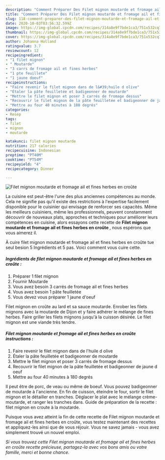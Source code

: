 ```yaml
---
description: "Comment Préparer Des Filet mignon moutarde et fromage ail et fines herbes en croûte"
title: "Comment Préparer Des Filet mignon moutarde et fromage ail et fines herbes en croûte"
slug: 118-comment-preparer-des-filet-mignon-moutarde-et-fromage-ail-et-fines-herbes-en-croute
date: 2020-10-03T03:56:32.599Z
image: https://img-global.cpcdn.com/recipes/314a8e9f7bde1ca3/751x532cq70/filet-mignon-moutarde-et-fromage-ail-et-fines-herbes-en-croute-photo-principale-de-la-recette.jpg
thumbnail: https://img-global.cpcdn.com/recipes/314a8e9f7bde1ca3/751x532cq70/filet-mignon-moutarde-et-fromage-ail-et-fines-herbes-en-croute-photo-principale-de-la-recette.jpg
cover: https://img-global.cpcdn.com/recipes/314a8e9f7bde1ca3/751x532cq70/filet-mignon-moutarde-et-fromage-ail-et-fines-herbes-en-croute-photo-principale-de-la-recette.jpg
author: Johanna Holland
ratingvalue: 3.7
reviewcount: 12
recipeingredient:
- "1 filet mignon"
- " Moutarde"
- "3 carrs de fromage ail et fines herbes"
- "1 pte feuillete"
- "1 jaune doeuf"
recipeinstructions:
- "Faire revenir le filet mignon dans de l&#39;huile d olive"
- "Étaler la pâte feuilletée et badigeonner de moutarde"
- "Mettre le filet mignon et poser 3 carrés de fromage dessus"
- "Recouvrir le filet mignon de la pâte feuilletée et badigeonner de jaune d oeuf"
- "Mettre au four 40 minutes à 180 degrés"
categories:
- Resep
tags:
- filet
- mignon
- moutarde

katakunci: filet mignon moutarde 
nutrition: 217 calories
recipecuisine: Indonesian
preptime: "PT40M"
cooktime: "PT54M"
recipeyield: "4"
recipecategory: Dinner

---
```



![Filet mignon moutarde et fromage ail et fines herbes en croûte](https://img-global.cpcdn.com/recipes/314a8e9f7bde1ca3/751x532cq70/filet-mignon-moutarde-et-fromage-ail-et-fines-herbes-en-croute-photo-principale-de-la-recette.jpg)

La cuisine est peut-être l'une des plus anciennes compétences au monde. Cela ne signifie pas qu'il existe des restrictions à l'expertise facilement disponible pour le cuisinier qui envisage de renforcer ses capacités. Même les meilleurs cuisiniers, même les professionnels, peuvent constamment découvrir de nouveaux plats, approches et techniques pour améliorer leurs compétences en cuisine, alors essayons cette recette de <strong> Filet mignon moutarde et fromage ail et fines herbes en croûte </strong>, nous espérons que vous aimerez il.

<!--inarticleads1-->

À cuire filet mignon moutarde et fromage ail et fines herbes en croûte tue seul besion 5 Ingrédients et 5 pas. Voici comment vous cuire cette.

##### Ingrédients de filet mignon moutarde et fromage ail et fines herbes en croûte :

1. Préparer 1 filet mignon
1. Fournir  Moutarde
1. Vous avez besoin 3 carrés de fromage ail et fines herbes
1. Vous avez besoin 1 pâte feuilletée
1. Vous devez vous préparer 1 jaune d&#39;oeuf


Filet mignon en croûte au lard et sa sauce moutarde. Enrober les filets mignons avec la moutarde de Dijon et y faire adhérer le mélange de fines herbes. Faire griller les filets mignons jusqu&#39;à la cuisson désirée. Le filet mignon est une viande très tendre. 

<!--inarticleads2-->

##### Filet mignon moutarde et fromage ail et fines herbes en croûte instructions :

1. Faire revenir le filet mignon dans de l&#39;huile d olive
1. Étaler la pâte feuilletée et badigeonner de moutarde
1. Mettre le filet mignon et poser 3 carrés de fromage dessus
1. Recouvrir le filet mignon de la pâte feuilletée et badigeonner de jaune d oeuf
1. Mettre au four 40 minutes à 180 degrés


Il peut être de porc, de veau ou même de boeuf. Vous pouvez badigeonner de moutarde à l&#39;ancienne. En fin de cuisson, éteindre le four, sortir le filet mignon et le détailler en tranches. Déglacer le plat avec le mélange crème-moutarde, et ranger les tranches dans. Guide de préparation de la recette : filet mignon en croute à la moutarde. 

<!--inarticleads1-->

<p>
Puisque vous avez atteint la fin de cette recette de Filet mignon moutarde et fromage ail et fines herbes en croûte, vous testez maintenant des recettes et appliquez-les ainsi que de vous réjouir. Vous ne savez jamais - vous avez simplement trouvé un nouvel emploi.
</p>

<p>
<i>Si vous trouvez cette Filet mignon moutarde et fromage ail et fines herbes en croûte recette précieuse, partagez-la avec vos bons amis ou votre famille, merci et bonne chance.</i>
</p>
